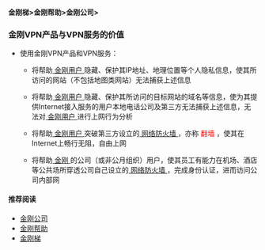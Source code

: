 #### 金刚梯>金刚帮助>金刚公司>
### 金刚VPN产品与VPN服务的价值

- 使用金刚VPN产品和VPN服务：

  - 将帮助[ 金刚用户 ](https://a2zitpro.github.io/web/kkuser)隐藏、保护其IP地址、地理位置等个人隐私信息，使其所访问的网站（不包括地图类网站）无法捕获上述信息

  - 将帮助[ 金刚用户 ](https://a2zitpro.github.io/web/kkuser)隐藏、保护其所访问的目标网站的域名等信息，使为其提供Internet接入服务的用户本地电话公司及第三方无法捕获上述信息，无法对[ 金刚用户 ](https://a2zitpro.github.io/web/kkuser)进行上网行为分析

  - 将帮助[ 金刚用户 ](https://a2zitpro.github.io/web/kkuser)突破第三方设立的[ 网络防火墙 ](https://a2zitpro.github.io/web/firewall)，亦称<font color="Red"> 翻墙 </font>，使其在Internet上畅行无阻，自由上网

  - 将帮助[ 金刚 ](https://a2zitpro.github.io/web/a2zitpro)的公司（或非公月组织）用户，使其员工有能力在机场、酒店等公共场所穿透公司自己设立的[ 网络防火墙 ](https://a2zitpro.github.io/web/firewall)，完成身份认证，进而访问公司内部网

#### 推荐阅读
- [金刚公司](https://a2zitpro.github.io/web/list_a2zitpro)
- [金刚帮助](https://a2zitpro.github.io/web/list_helpkkvpn)
- [金刚梯](https://a2zitpro.github.io/web/dlb)



